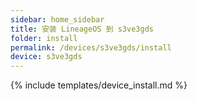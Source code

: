 ```yaml
---
sidebar: home_sidebar
title: 安装 LineageOS 到 s3ve3gds
folder: install
permalink: /devices/s3ve3gds/install
device: s3ve3gds
---
```

{% include templates/device_install.md %}
